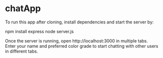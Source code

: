 # chatApp
To run this app after cloning, install dependencies and start the server by:

npm install express
node server.js

Once the server is running, open http://localhost:3000 in multiple tabs. Enter your name and preferred color grade to start chatting with other users in different tabs.